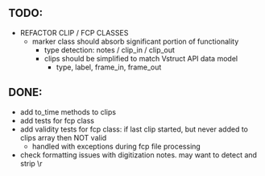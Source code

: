 ## TODO:
  * REFACTOR CLIP / FCP CLASSES
    * marker class should absorb significant portion of functionality
	  * type detection: notes / clip\_in / clip\_out
	  * clips should be simplified to match Vstruct API data model
	    * type, label, frame\_in, frame\_out

## DONE:
  * add to_time methods to clips
  * add tests for fcp class
  * add validity tests for fcp class: if last clip started, but never added to clips array then NOT valid
    * handled with exceptions during fcp file processing
  * check formatting issues with digitization notes.  may want to detect and strip \r<CHAPTER> 
  
